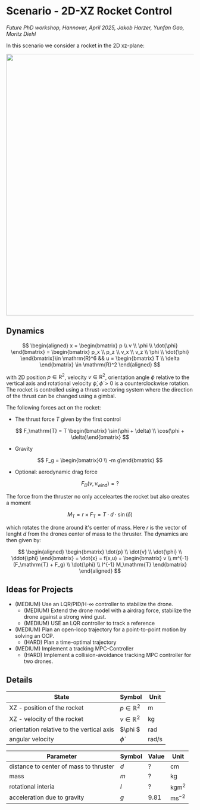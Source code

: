 # Scenario - 2D-XZ Rocket Control
*Future PhD workshop, Hannover, April 2025, Jakob Harzer, Yunfan Gao, Moritz Diehl*

In this scenario we consider a rocket in the 2D xz-plane:

<img src="_misc/rocketSketch.svg" width="700"/>

## Dynamics

$$
\begin{aligned}
x = \begin{bmatrix}
p \\ 
v \\ 
\phi \\ 
\dot{\phi}
\end{bmatrix} = \begin{bmatrix}
p_x \\ 
p_z \\ 
v_x \\ 
v_z \\ 
\phi \\ 
\dot{\phi}
\end{bmatrix}\in \mathrm{R}^6 && u = \begin{bmatrix}
T \\
\delta
\end{bmatrix} \in \mathrm{R}^2
\end{aligned}
$$

with 2D position $p \in \mathrm{R}^2$, velocity $v \in \mathrm{R}^2$, orientation angle $\phi$ relative to the vertical axis and rotational velocity $\dot{\phi}$, $\dot{\phi} >0$ is a counterclockwise rotation. The rocket is controlled using a thrust-vectoring system where the direction of the thrust can be changed using a gimbal.

The following forces act on the rocket:
- The thrust force $T$ given by the first control

$$
F_\mathrm{T} = T \begin{bmatrix}  \sin(\phi + \delta) \\
\cos(\phi + \delta)\end{bmatrix}
$$

- Gravity

$$
F_g = \begin{bmatrix}0 \\
-m g\end{bmatrix}
$$

- Optional: aerodynamic drag force 

$$F_D(v, v_\mathrm{wind}) = ?$$

The force from the thruster no only acceleartes the rocket but also creates a moment

$$
M_\mathrm{T} = r \times F_\mathrm{T} = T \cdot d \cdot \sin(\delta)
$$

which rotates the drone around it's center of mass.
Here $r$ is the vector of lenght $d$ from the drones center of mass to the thruster.
The dynamics are then given by:

$$
\begin{aligned}
\begin{bmatrix}
\dot{p} \\ 
\dot{v} \\
\dot{\phi} \\
\ddot{\phi}
\end{bmatrix} = \dot{x} = f(x,u) =  \begin{bmatrix}
v \\
m^{-1}(F_\mathrm{T} + F_g) \\
\dot{\phi} \\
I^{-1} M_\mathrm{T}
\end{bmatrix}
\end{aligned}
$$

## Ideas for Projects
- (MEDIUM) Use an LQR/PID/H-$\infty$ controller to stabilize the drone.
	- (MEDIUM) Extend the drone model with a airdrag force, stabilize the drone against a strong wind gust.
	- (MEDIUM) USE an LQR controller to track a reference
- (MEDIUM) Plan an open-loop trajectory for a point-to-point motion by solving an OCP.
	- (HARD) Plan a time-optimal trajectory
- (MEDIUM) Implement a tracking MPC-Controller
	 - (HARD) Implement a collision-avoidance tracking MPC controller for two drones.

## Details

| State                                     | Symbol               | Unit          |
| ----------------------------------------- | -------------------- | ------------- |
| XZ - position of the rocket                | $p \in \mathbb{R}^2$ | m             |
| XZ - velocity of the rocket                | $v \in \mathbb{R}^2$ | $\mathrm{kg}$ |
| orientation relative to the vertical axis | $\phi $              | rad           |
| angular velocity                          | $\dot{\phi}$         | rad/s         |

| Parameter                   | Symbol | Value | Unit                      |
| --------------------------- | ------ | ----- | ------------------------- |
| distance to center of mass to thruster           | $d$    | ?     | $\mathrm{cm}$             |
| mass                        | $m$    | ?  | $\mathrm{kg}$             |
| rotational interia          | $I$    | ?     | $\mathrm{kg}\mathrm{m}^2$ |
| acceleration due to gravity | $g$    | 9.81  | $\mathrm{ms^{-2}}$        |
